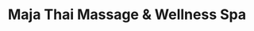 ---
title: "Maja Thai Massage & Wellness Spa"
url: /alaminos/maja-thai-massage-and-wellness-spa/
shop: beauty
---